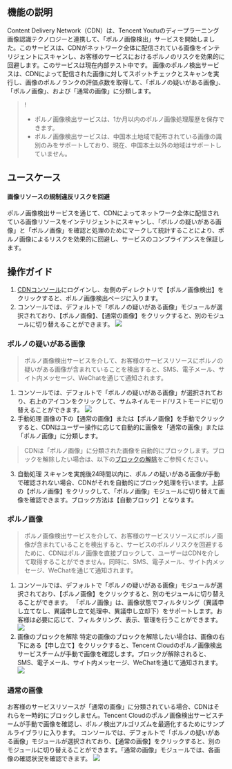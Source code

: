 ## 機能の説明

Content Delivery Network（CDN）は、Tencent Youtuのディープラーニング画像認識テクノロジーと連携して、「ポルノ画像検出」サービスを開始しました。このサービスは、CDNがネットワーク全体に配信されている画像をインテリジェントにスキャンし、お客様のサービスにおけるポルノのリスクを効果的に回避します。このサービスは現在内部テスト中です。
画像のポルノ検出サービスは、CDNによって配信された画像に対してスポットチェックとスキャンを実行し、画像のポルノランクの評価点数を取得して、「ポルノの疑いがある画像」、「ポルノ画像」、および「通常の画像」に分類します。

> !
>- ポルノ画像検出サービスは、1か月以内のポルノ画像処理履歴を保存できます。
>- ポルノ画像検出サービスは、中国本土地域で配布されている画像の識別のみをサポートしており、現在、中国本土以外の地域はサポートしていません。

## ユースケース

#### 画像リソースの規制違反リスクを回避
ポルノ画像検出サービスを通じて、CDNによってネットワーク全体に配信されている画像リソースをインテリジェントにスキャンし、「ポルノの疑いがある画像」と「ポルノ画像」を確認と処理のためにマークして統計することにより、ポルノ画像によるリスクを効果的に回避し、サービスのコンプライアンスを保証します。

## 操作ガイド
1. [CDNコンソール](https://console.cloud.tencent.com/cdn)にログインし、左側のディレクトリで【ポルノ画像検出】をクリックすると、ポルノ画像検出ページに入ります。
2. コンソールでは、デフォルトで「ポルノの疑いがある画像」モジュールが選択されており、【ポルノ画像】、【通常の画像】をクリックすると、別のモジュールに切り替えることができます。
   ![](https://main.qcloudimg.com/raw/6a5032ae03e9d818de743ab729e49540.png)

### ポルノの疑いがある画像
> ポルノ画像検出サービスを介して、お客様のサービスリソースにポルノの疑いがある画像が含まれていることを検出すると、SMS、電子メール、サイト内メッセージ、WeChatを通じて通知されます。

1. コンソールでは、デフォルトで「ポルノの疑いがある画像」が選択されており、右上のアイコンをクリックして、サムネイルモード/リストモードに切り替えることができます。
![](https://main.qcloudimg.com/raw/e563618d7e2a1db33c590f186490f545.png)
2. 手動処理
画像の下の【通常の画像】または【ポルノ画像】を手動でクリックすると、CDNはユーザー操作に応じて自動的に画像を「通常の画像」または「ポルノ画像」に分類します。
> CDNは「ポルノ画像」に分類された画像を自動的にブロックします。ブロックを解除したい場合は、以下の[ブロックの解除](#m1)をご参照ください。

3. 自動処理
   スキャンを実施後24時間以内に、ポルノの疑いがある画像が手動で確認されない場合、CDNがそれを自動的にブロック処理を行います。上部の【ポルノ画像】をクリックして、「ポルノ画像」モジュールに切り替えて画像を確認できます。ブロック方法は【自動ブロック】となります。

### ポルノ画像
> ポルノ画像検出サービスを介して、お客様のサービスリソースにポルノ画像が含まれていることを検出すると、サービスのポルノリスクを回避するために、CDNはポルノ画像を直接ブロックして、ユーザーはCDNを介して取得することができません。同時に、SMS、電子メール、サイト内メッセージ、WeChatを通じて通知されます。

<span ID = "m1"></span>
1. コンソールでは、デフォルトで「ポルノの疑いがある画像」モジュールが選択されており、【ポルノ画像】をクリックすると、別のモジュールに切り替えることができます。
「ポルノ画像」は、画像状態でフィルタリング（異議申し立てなし、異議申し立て処理中、異議申し立却下）をサポートします。お客様は必要に応じて、フィルタリング、表示、管理を行うことができます。
![](https://main.qcloudimg.com/raw/e68168dd147f828144414116afa5d489.png)
2. 画像のブロックを解除
特定の画像のブロックを解除したい場合は、画像の右下にある【申し立て】をクリックすると、Tencent Cloudのポルノ画像検出サービスチームが手動で画像を確認します。ブロックが解除されると、SMS、電子メール、サイト内メッセージ、WeChatを通じて通知されます。
![](https://main.qcloudimg.com/raw/cb039e15fe71b426bbd946cfbb7ad03f.png)

### 通常の画像
お客様のサービスリソースが「通常の画像」に分類されている場合、CDNはそれらを一時的にブロックしません。Tencent Cloudのポルノ画像検出サービスチームが手動で画像を確認し、ポルノ検出アルゴリズムを最適化するためにサンプルライブラリに入ります。
コンソールでは、デフォルトで「ポルノの疑いがある画像」モジュールが選択されており、【通常の画像】をクリックすると、別のモジュールに切り替えることができます。「通常の画像」モジュールでは、各画像の確認状況を確認できます。
![](https://main.qcloudimg.com/raw/accc286fec2374675e1f86f7e588132d.png)
